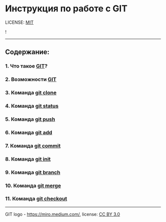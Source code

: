 # Инструкция по работе с GIT

LICENSE: [MIT](/license.md)

!

---

## Содержание:
### 1. Что такое [**GIT**](/pages/What_is_GIT.md)?
### 2. Возможности [**GIT**](/pages/GIT_features.md)
### 3. Команда [**git clone**](/pages/clone.md)
### 4. Команда [**git status**](/pages/status.md)
### 5. Команда [**git push**](/pages/push.md)
### 6. Команда [**git add**](/pages/add.md)
### 7. Команда [**git commit**](/pages/commit.md)
### 8. Команда [**git init**](/pages/init.md)
### 9. Команда [**git branch**](/pages/branch.md)
### 10. Команда [**git merge**](/pages/merge.md)
### 11. Команда [**git checkout**](/pages/checkout.md)




---

GIT logo - https://miro.medium.com/, license: [CC BY 3.0](https://creativecommons.org/licenses/by/3.0)